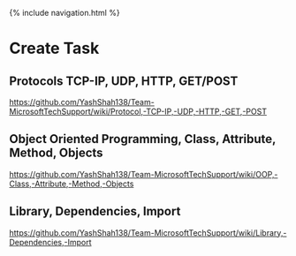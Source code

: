 {% include navigation.html %}

# Create Task
## Protocols TCP-IP, UDP, HTTP, GET/POST
https://github.com/YashShah138/Team-MicrosoftTechSupport/wiki/Protocol,-TCP-IP,-UDP,-HTTP,-GET,-POST 

## Object Oriented Programming, Class, Attribute, Method, Objects
https://github.com/YashShah138/Team-MicrosoftTechSupport/wiki/OOP,-Class,-Attribute,-Method,-Objects

## Library, Dependencies, Import
https://github.com/YashShah138/Team-MicrosoftTechSupport/wiki/Library,-Dependencies,-Import
